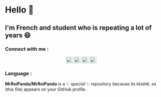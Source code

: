 # Hello 👋
## I'm French and student who is repeating a lot of years 😄

### Connect with me :
<p align="center" width="100%">
  <a href="https://twitter.com/mrpandadrawing"><img align="center" alt="Twitter" width="22px" src="" /></a>
  <a href="https://www.instagram.com/mrpandart"><img align="center" alt="Instagram" width="22px" src="" /></a>
  <a href="https://www.youtube.com/channel/UCxOmo6zQe1i5QqLAg-fF9DQ"><img align="center" alt="Youtube" width="22px" src="" /></a>
  <a href="https://steamcommunity.com/id/pandanasa/"><img align="center" alt="Steam" width="22px" src="" /></a>
</p>

### Language :

**MrRoiPanda/MrRoiPanda** is a ✨ _special_ ✨ repository because its `README.md` (this file) appears on your GitHub profile.
<!--
**MrRoiPanda/MrRoiPanda** is a ✨ _special_ ✨ repository because its `README.md` (this file) appears on your GitHub profile.

Here are some ideas to get you started:

- 🔭 I’m currently working on ...
- 🌱 I’m currently learning ...
- 👯 I’m looking to collaborate on ...
- 🤔 I’m looking for help with ...
- 💬 Ask me about ...
- 📫 How to reach me: ...
- 😄 Pronouns: ...
- ⚡ Fun fact: ...
-->
